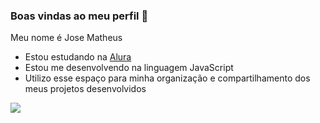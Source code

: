 ### Boas vindas ao meu perfil 🖤

Meu nome é Jose Matheus

- Estou estudando na [Alura](https://www.alura.com.br)
- Estou me desenvolvendo na linguagem JavaScript
- Utilizo esse espaço para minha organização e compartilhamento dos meus projetos desenvolvidos





![](https://tenor.com/pt-BR/view/elmer-sheep-thumbs-up-like-approved-gif-7569635)




